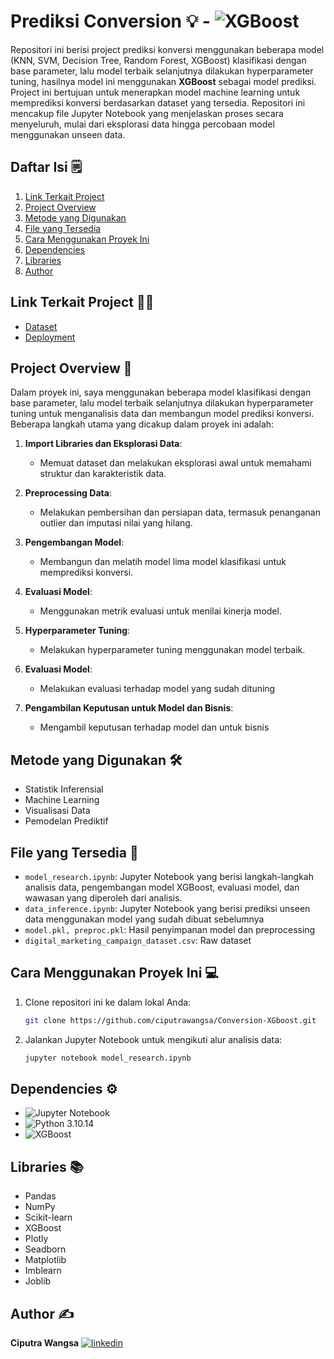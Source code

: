 # Prediksi Conversion 💡 - ![XGBoost](https://img.shields.io/badge/XGBoost-00B140?style=for-the-badge&logo=XGBoost&logoColor=white)

Repositori ini berisi project prediksi konversi menggunakan beberapa model (KNN, SVM, Decision Tree, Random Forest, XGBoost) klasifikasi dengan base parameter, lalu model terbaik selanjutnya dilakukan hyperparameter tuning, hasilnya model ini menggunakan **XGBoost** sebagai model prediksi. Project ini bertujuan untuk menerapkan model machine learning untuk memprediksi konversi berdasarkan dataset yang tersedia. Repositori ini mencakup file Jupyter Notebook yang menjelaskan proses secara menyeluruh, mulai dari eksplorasi data hingga percobaan model menggunakan unseen data.

## Daftar Isi 🗒️
1. [Link Terkait Project](#link-terkait-project-)
2. [Project Overview](#project-overview-)
3. [Metode yang Digunakan](#metode-yang-digunakan-)
4. [File yang Tersedia](#file-yang-tersedia-)
5. [Cara Menggunakan Proyek Ini](#cara-menggunakan-proyek-ini-)
6. [Dependencies](#dependencies-)
7. [Libraries](#libraries-)
8. [Author](#author-)

## Link Terkait Project ⛓️‍💥

- [Dataset](https://www.kaggle.com/datasets/rabieelkharoua/predict-conversion-in-digital-marketing-dataset)
- [Deployment](https://huggingface.co/spaces/Ciputra/deployment)

## Project Overview 📝

Dalam proyek ini, saya menggunakan beberapa model klasifikasi dengan base parameter, lalu model terbaik selanjutnya dilakukan hyperparameter tuning untuk menganalisis data dan membangun model prediksi konversi. Beberapa langkah utama yang dicakup dalam proyek ini adalah:

1. **Import Libraries dan Eksplorasi Data**:
    - Memuat dataset dan melakukan eksplorasi awal untuk memahami struktur dan karakteristik data.

2. **Preprocessing Data**:
    - Melakukan pembersihan dan persiapan data, termasuk penanganan outlier dan imputasi nilai yang hilang.

3. **Pengembangan Model**:
    - Membangun dan melatih model lima model klasifikasi untuk memprediksi konversi.

4. **Evaluasi Model**:
    - Menggunakan metrik evaluasi untuk menilai kinerja model.

5. **Hyperparameter Tuning**:
   - Melakukan hyperparameter tuning menggunakan model terbaik.
     
7. **Evaluasi Model**:
   - Melakukan evaluasi terhadap model yang sudah dituning
     
9. **Pengambilan Keputusan untuk Model dan Bisnis**:
    - Mengambil keputusan terhadap model dan untuk bisnis

## Metode yang Digunakan 🛠️

- Statistik Inferensial
- Machine Learning
- Visualisasi Data
- Pemodelan Prediktif

## File yang Tersedia 📂

- `model_research.ipynb`: Jupyter Notebook yang berisi langkah-langkah analisis data, pengembangan model XGBoost, evaluasi model, dan wawasan yang diperoleh dari analisis.
- `data_inference.ipynb`: Jupyter Notebook yang berisi prediksi unseen data menggunakan model yang sudah dibuat sebelumnya
- `model.pkl, preproc.pkl`: Hasil penyimpanan model dan preprocessing
- `digital_marketing_campaign_dataset.csv`: Raw dataset
  
## Cara Menggunakan Proyek Ini 💻

1. Clone repositori ini ke dalam lokal Anda:
    ```bash
    git clone https://github.com/ciputrawangsa/Conversion-XGboost.git
    ```

2. Jalankan Jupyter Notebook untuk mengikuti alur analisis data:
    ```bash
    jupyter notebook model_research.ipynb
    ```

## Dependencies ⚙️

- ![Jupyter Notebook](https://img.shields.io/badge/Made%20with-Jupyter-orange?style=for-the-badge&logo=Jupyter)
- ![Python](https://img.shields.io/badge/Python-3776AB?style=for-the-badge&logo=python&logoColor=white) 3.10.14
- ![XGBoost](https://img.shields.io/badge/XGBoost-00B140?style=for-the-badge&logo=XGBoost&logoColor=white)

## Libraries 📚
- Pandas
- NumPy
- Scikit-learn
- XGBoost
- Plotly
- Seadborn
- Matplotlib
- Imblearn
- Joblib

## Author ✍️
**Ciputra Wangsa**
[![linkedin](https://img.shields.io/badge/linkedin-0A66C2?style=for-the-badge&logo=linkedin&logoColor=white)](https://www.linkedin.com/in/ciputra-wangsa/)
